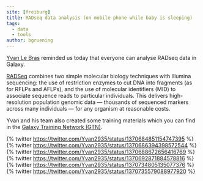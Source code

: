 ```yaml
---
site: [freiburg]
title: RADseq data analysis (on mobile phone while baby is sleeping)
tags:
  - data
  - tools
author: bgruening
---
```


[Yvan Le Bras](https://twitter.com/Yvan2935) reminded us today that everyone can analyse RADseq data in Galaxy.

[RADSeq](https://doi.org/10.1093/bfgp/elq031) combines two simple molecular biology techniques with
Illumina sequencing: the use of restriction enzymes to cut DNA into fragments (as for RFLPs and AFLPs),
and the use of molecular identifiers (MID) to associate sequence reads to particular individuals.
This delivers high-resolution population genomic data — thousands of sequenced markers across many individuals — for any organism at reasonable costs.

Yvan and his team also created some training materials which you can find in the [Galaxy Training Network (GTN)](https://training.galaxyproject.org/training-material/search?query=RAD-seq).

{% twitter https://twitter.com/Yvan2935/status/1370684851154747395 %}
{% twitter https://twitter.com/Yvan2935/status/1370686394398572544 %}
{% twitter https://twitter.com/Yvan2935/status/1370688672656416769 %}
{% twitter https://twitter.com/Yvan2935/status/1370692871884578816 %}
{% twitter https://twitter.com/Yvan2935/status/1370734805135077376 %}
{% twitter https://twitter.com/Yvan2935/status/1370735579088977920 %}
